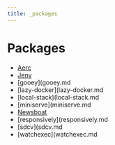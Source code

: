 ```yaml
---
title: _packages
---
```


# Packages

- [Aerc](./aerc.md)
- [Jenv](jenv.md)
- [gooey](gooey.md
- [lazy-docker](lazy-docker.md
- [local-stack](local-stack.md
- [miniserve](miniserve.md
- [Newsboat](newsboat.md)
- [responsively](responsively.md
- [sdcv](sdcv.md
- [watchexec](watchexec.md
